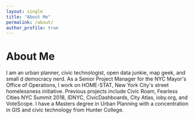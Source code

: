 ```yaml
---
layout: single
title: "About Me"
permalink: /about/
author_profile: true
---
```


# About Me

I am an urban planner, civic technologist, open data junkie, map geek, and small d democracy nerd. As a Senior Project Manager for the NYC Mayor's Office of Operations, I work on HOME-STAT, New York City's street homelessness initiative.
Previous projects include Civic Roam, Fearless Cities NYC Summit 2018, IDNYC, CivicDashboards, City Atlas, ioby.org, and VoteScope. I have a Masters degree in Urban Planning with a concentration in GIS and civic technology from Hunter College.
